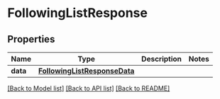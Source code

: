# FollowingListResponse

## Properties
Name | Type | Description | Notes
------------ | ------------- | ------------- | -------------
**data** | [**FollowingListResponseData**](FollowingListResponseData.md) |  | 

[[Back to Model list]](../README.md#documentation-for-models) [[Back to API list]](../README.md#documentation-for-api-endpoints) [[Back to README]](../README.md)

